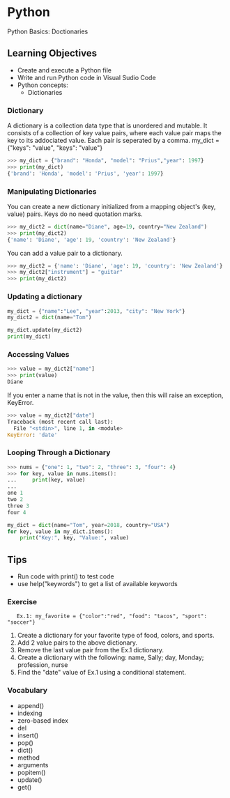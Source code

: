 # Python
Python Basics: Doctionaries

## Learning Objectives
- Create and execute a Python file
- Write and run Python code in Visual Sudio Code
- Python concepts: 
  - Dictionaries 

### Dictionary
A dictionary is a collection data type that is unordered and mutable. It consists of a collection of key value pairs, where each value pair maps the key to its addociated value. Each pair is seperated by a comma.
my_dict = {"keys": "value", "keys": "value"}

``` Python
>>> my_dict = {"brand": "Honda", "model": "Prius","year": 1997}
>>> print(my_dict)
{'brand': 'Honda', 'model': 'Prius', 'year': 1997}
```


### Manipulating Dictionaries
You can create a new dictionary initialized from a mapping object's (key, value) pairs. Keys do no need quotation marks.

``` Python
>>> my_dict2 = dict(name="Diane", age=19, country="New Zealand")
>>> print(my_dict2)
{'name': 'Diane', 'age': 19, 'country': 'New Zealand'}
```

You can add a value pair to a dictionary.
``` Python
>>> my_dict2 = {'name': 'Diane', 'age': 19, 'country': 'New Zealand'}
>>> my_dict2["instrument"] = "guitar"
>>> print(my_dict2)
```

### Updating a dictionary

``` Python
my_dict = {"name":"Lee", "year":2013, "city": "New York"}
my_dict2 = dict(name="Tom")

my_dict.update(my_dict2)
print(my_dict)
```

### Accessing Values


``` Python
>>> value = my_dict2["name"]
>>> print(value)
Diane
```

If you enter a name that is not in the value, then this will raise an exception, KeyError.

``` Python
>>> value = my_dict2["date"]
Traceback (most recent call last):
  File "<stdin>", line 1, in <module>
KeyError: 'date'
```

### Looping Through a Dictionary
``` Python
>>> nums = {"one": 1, "two": 2, "three": 3, "four": 4}
>>> for key, value in nums.items():
...     print(key, value)
... 
one 1
two 2
three 3
four 4
```

``` Python
my_dict = dict(name="Tom", year=2018, country="USA")
for key, value in my_dict.items():
    print("Key:", key, "Value:", value)
```

## Tips
- Run code with print() to test code
- use help("keywords") to get a list of available keywords



### Exercise
       Ex.1: my_favorite = {"color":"red", "food": "tacos", "sport": "soccer"}


1. Create a dictionary for your favorite type of food, colors, and sports.
2. Add 2 value pairs to the above dictionary.
3. Remove the last value pair from the Ex.1 dictionary.
4. Create a dictionary with the following: name, Sally; day, Monday; profession, nurse
5. Find the "date" value of Ex.1 using a conditional statement.


### Vocabulary
- append()
- indexing
- zero-based index
- del
- insert()
- pop()
- dict()
- method
- arguments
- popitem() 
- update()
- get()

